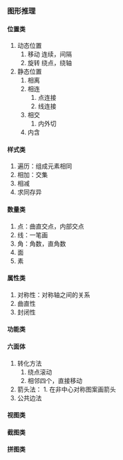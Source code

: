 ### 图形推理
#### 位置类
1. 动态位置
	1. 移动
		连续，间隔
	2. 旋转
		绕点，绕轴
2. 静态位置
	1. 相离
	2. 相连
		1. 点连接
		2. 线连接
	3. 相交
		1. 内外切
	4. 内含
#### 样式类
1. 遍历：组成元素相同
2. 相加：交集
3. 相减
4. 求同存异
#### 数量类
1. 点：曲直交点，内部交点
2. 线：一笔画
3. 角：角数，直角数
4. 面
5. 素
#### 属性类
1. 对称性：对称轴之间的关系
2. 曲直性
3. 封闭性
#### 功能类
#### 六面体
1. 转化方法
	1. 绕点滚动
	2. 相邻四个，直接移动
2. 箭头法：
		1. 在非中心对称图案画箭头
3. 公共边法
#### 视图类
#### 截图类
#### 拼图类
